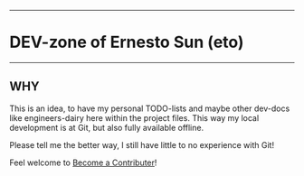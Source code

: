------------------------------------------------------------------------------
#                    DEV-zone of Ernesto Sun (eto)
------------------------------------------------------------------------------

## WHY

This is an idea, to have my personal TODO-lists and maybe other dev-docs like 
engineers-dairy here within the project files. This way my local development 
is at Git, but also fully available offline. 

Please tell me the better way, I still have little to no experience with Git!

Feel welcome to [Become a Contributer](../../CONTRIBUTING.md)!

